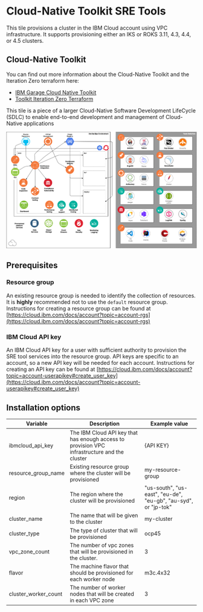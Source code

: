 # Cloud-Native Toolkit SRE Tools

This tile provisions a cluster in the IBM Cloud account using VPC infrastructure. It supports provisioning either an IKS 
or ROKS 3.11, 4.3, 4.4, or 4.5 clusters.

## Cloud-Native Toolkit

You can find out more information about the Cloud-Native Toolkit and the Iteration Zero terraform here:
    
- [IBM Garage Cloud Native Toolkit](https://cloudnativetoolkit.dev/)
- [Toolkit Iteration Zero Terraform](https://github.com/cloud-native-toolkit/ibm-garage-iteration-zero)

This tile is a piece of a larger Cloud-Native Software Development LifeCycle (SDLC) to enable end-to-end development and management of Cloud-Native applications

![CNCF DevOps Tools](https://raw.githubusercontent.com/cloud-native-toolkit/ibm-garage-iteration-zero/master/docs/images/catalyst-provisioned-environment.png)

## Prerequisites

### Resource group

An existing resource group is needed to identify the collection of resources. It is **highly** recommended not to use the `default` resource group.
Instructions for creating a resource group can be found at [https://cloud.ibm.com/docs/account?topic=account-rgs](https://cloud.ibm.com/docs/account?topic=account-rgs)

### IBM Cloud API key

An IBM Cloud API key for a user with sufficient authority to provision the SRE tool services into the resource group. API keys are
specific to an account, so a new API key will be needed for each account. Instructions for creating an API key can be 
found at [https://cloud.ibm.com/docs/account?topic=account-userapikey#create_user_key](https://cloud.ibm.com/docs/account?topic=account-userapikey#create_user_key)

## Installation options

|Variable                  |Description|Example value|
|--------------------------|-----------|-----|
|ibmcloud_api_key          |The IBM Cloud API key that has enough access to provision VPC infrastructure and the cluster|{API KEY}|
|resource_group_name       |Existing resource group where the cluster will be provisioned                   |my-resource-group|
|region                    |The region where the cluster will be provisioned                                | "us-south", "us-east", "eu-de", "eu-gb", "au-syd", or "jp-tok" |
|cluster_name              |The name that will be given to the cluster                                      |my-cluster|
|cluster_type              |The type of cluster that will be provisioned                                    |ocp45
|vpc_zone_count            |The number of vpc zones that will be provisioned in the cluster.                |3|
|flavor                    |The machine flavor that should be provisioned for each worker node              |m3c.4x32|
|cluster_worker_count      |The number of worker nodes that will be created in each VPC zone                |3|
